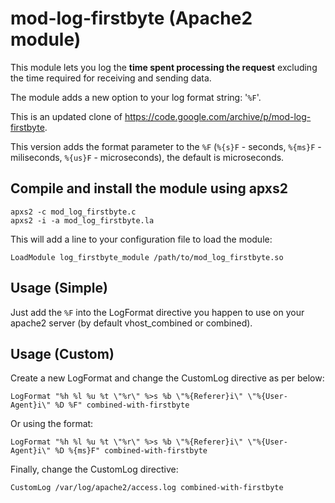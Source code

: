 mod-log-firstbyte (Apache2 module)
=======

This module lets you log the **time spent processing the request** excluding the time required for receiving and sending data.

The module adds a new option to your log format string: '`%F`'.

This is an updated clone of https://code.google.com/archive/p/mod-log-firstbyte.

This version adds the format parameter to the `%F` (`%{s}F` - seconds, `%{ms}F` - miliseconds, `%{us}F` - microseconds), the default is microseconds.

## Compile and install the module using apxs2

    apxs2 -c mod_log_firstbyte.c
    apxs2 -i -a mod_log_firstbyte.la

This will add a line to your configuration file to load the module:

`LoadModule log_firstbyte_module /path/to/mod_log_firstbyte.so`

## Usage (Simple)

Just add the `%F` into the LogFormat directive you happen to use on your apache2 server (by default vhost_combined or combined).

## Usage (Custom)

Create a new LogFormat and change the CustomLog directive as per below:

`LogFormat "%h %l %u %t \"%r\" %>s %b \"%{Referer}i\" \"%{User-Agent}i\" %D %F" combined-with-firstbyte`

Or using the format:

`LogFormat "%h %l %u %t \"%r\" %>s %b \"%{Referer}i\" \"%{User-Agent}i\" %D %{ms}F" combined-with-firstbyte`

Finally, change the CustomLog directive:

`CustomLog /var/log/apache2/access.log combined-with-firstbyte`
